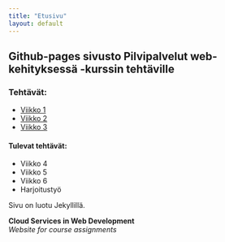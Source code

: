 ```yaml
---
title: "Etusivu"
layout: default
---
```



## Github-pages sivusto Pilvipalvelut web-kehityksessä -kurssin tehtäville

### Tehtävät:
- [Viikko 1](./wk1/index.html)
- [Viikko 2](./wk2/week2.md)
- [Viikko 3](./wk3/index.html)

#### Tulevat tehtävät:
- Viikko 4
- Viikko 5
- Viikko 6
- Harjoitustyö


Sivu on luotu Jekyllillä.


**Cloud Services in Web Development**  
*Website for course assignments*